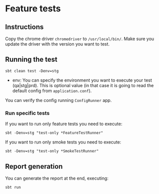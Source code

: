 # Feature tests

## Instructions
Copy the chrome driver `chromedriver` to `/usr/local/bin/`.
Make sure you update the driver with the version you want to test.

## Running the test

```
sbt clean test -Denv=stg

```

- env: You can specify the environment you want to execute your test (qa|stg|prd). This is optional value 
(in that case it is going to read the default config from `application.conf`).

You can verify the config running `ConfigRunner` app.

### Run specific tests

If you want to run only feature tests you need to execute:
```
sbt -Denv=stg "test-only *FeatureTestRunner"
```

If you want to run only smoke tests you need to execute:
```
sbt -Denv=stg "test-only *SmokeTestRunner"
```

## Report generation

You can generate the report at the end, executing:

```
sbt run

```

 